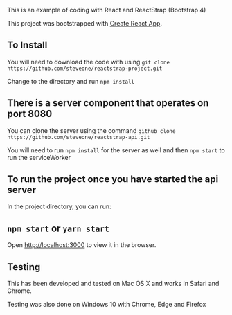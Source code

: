 This is an example of coding with React and ReactStrap (Bootstrap 4)

This project was bootstrapped with [Create React App](https://github.com/facebook/create-react-app).

## To Install

You will need to download the code with using `git clone https://github.com/steveone/reactstrap-project.git`

Change to the directory and run `npm install`

## There is a server component that operates on port 8080

You can clone the server using the command `github clone https://github.com/steveone/reactstrap-api.git`

You will need to run `npm install` for the server as well and then `npm start` to run the serviceWorker

## To run the project once you have started the api server

In the project directory, you can run:

## `npm start` or `yarn start`

Open [http://localhost:3000](http://localhost:3000) to view it in the browser.

## Testing

This has been developed and tested on Mac OS X and works in Safari and Chrome.

Testing was also done on Windows 10 with Chrome, Edge and Firefox
